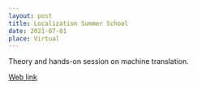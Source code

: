 ```yaml
---
layout: post
title: Localization Summer School
date: 2021-07-01
place: Virtual
---
```


Theory and hands-on session on machine translation. 

[Web link](https://localization.school/the-localization-school-2021/)